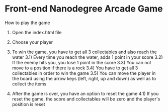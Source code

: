 Front-end Nanodegree Arcade Game
====================================

How to play the game

1) Open the index.html file

2) Choose your player

3) To win the game, you have to get all 3 collectables and also reach the water
	3.1) Every time you reach the water, adds 1 point in your score
	3.2) If the enemy hits you, you lose 1 point in the score
	3.3) You can not move to a position if there is a rock
	3.4) You have to get all 3 collectables in order to win the game
	3.5) You can move the player in the board using the arrow keys (left, right, up and down) as well as to collect the items

4) After the game is over, you have an option to reset the game
	4.1) If you reset the game, the score and collectables will be zero and the player's position is reset
